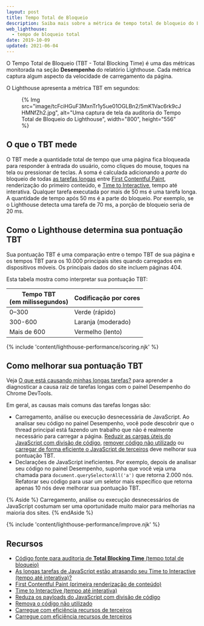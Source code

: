 ```yaml
---
layout: post
title: Tempo Total de Bloqueio
description: Saiba mais sobre a métrica de tempo total de bloqueio do Lighthouse e como medi-lo e otimizá-lo.
web_lighthouse:
  - tempo de bloqueio total
date: 2019-10-09
updated: 2021-06-04
---
```


O Tempo Total de Bloqueio (TBT - Total Blocking Time) é uma das métricas monitorada na seção **Desempenho** do relatório Lighthouse. Cada métrica captura algum aspecto da velocidade de carregamento da página.

O Lighthouse apresenta a métrica TBT em segundos:

<figure>{% Img src="image/tcFciHGuF3MxnTr1y5ue01OGLBn2/5mK1Vac6rk9cJHMNfZh2.jpg", alt="Uma captura de tela da auditoria do Tempo Total de Bloqueio do Lighthouse", width="800", height="556" %}</figure>

## O que o TBT mede

O TBT mede a quantidade total de tempo que uma página fica bloqueada para responder à entrada do usuário, como cliques do mouse, toques na tela ou pressionar de teclas. A soma é calculada adicionando a *parte* do bloqueio de todas [as tarefas longas](/long-tasks-devtools) entre [First Contentful Paint](/fcp/), renderização do primeiro conteúdo, e [Time to Interactive](/interactive/), tempo até interativa. Qualquer tarefa executada por mais de 50 ms é uma tarefa longa. A quantidade de tempo após 50 ms é a parte do bloqueio. Por exemplo, se o Lighthouse detecta uma tarefa de 70 ms, a porção de bloqueio seria de 20 ms.

## Como o Lighthouse determina sua pontuação TBT

Sua pontuação TBT é uma comparação entre o tempo TBT de sua página e os tempos TBT para os 10.000 principais sites quando carregados em dispositivos móveis. Os principais dados do site incluem páginas 404.

Esta tabela mostra como interpretar sua pontuação TBT:

<div class="table-wrapper scrollbar">
  <table>
    <thead>
      <tr>
        <th>Tempo TBT<br> (em milissegundos)</th>
        <th>Codificação por cores</th>
      </tr>
    </thead>
    <tbody>
      <tr>
        <td>0–300</td>
        <td>Verde (rápido)</td>
      </tr>
      <tr>
        <td>300-600</td>
        <td>Laranja (moderado)</td>
      </tr>
      <tr>
        <td>Mais de 600</td>
        <td>Vermelho (lento)</td>
      </tr>
    </tbody>
  </table>
</div>

{% include 'content/lighthouse-performance/scoring.njk' %}

## Como melhorar sua pontuação TBT

Veja [O que está causando minhas longas tarefas?](/long-tasks-devtools/#what-is-causing-my-long-tasks) para aprender a diagnosticar a causa raiz de tarefas longas com o painel Desempenho do Chrome DevTools.

Em geral, as causas mais comuns das tarefas longas são:

- Carregamento, análise ou execução desnecessária de JavaScript. Ao analisar seu código no painel Desempenho, você pode descobrir que o thread principal está fazendo um trabalho que não é realmente necessário para carregar a página. [Reduzir as cargas úteis do JavaScript com divisão de código](/reduce-javascript-payloads-with-code-splitting/), [remover código não utilizado](/remove-unused-code/) ou [carregar de forma eficiente o JavaScript de terceiros](/efficiently-load-third-party-javascript/) deve melhorar sua pontuação TBT.
- Declarações de JavaScript ineficientes. Por exemplo, depois de analisar seu código no painel Desempenho, suponha que você veja uma chamada para `document.querySelectorAll('a')` que retorna 2.000 nós. Refatorar seu código para usar um seletor mais específico que retorna apenas 10 nós deve melhorar sua pontuação TBT.

{% Aside %} Carregamento, análise ou execução desnecessários de JavaScript costumam ser uma oportunidade muito maior para melhorias na maioria dos sites. {% endAside %}

{% include 'content/lighthouse-performance/improve.njk' %}

## Recursos

- [Código fonte para auditoria de **Total Blocking Time** (tempo total de bloqueio)](https://github.com/GoogleChrome/lighthouse/blob/master/lighthouse-core/audits/metrics/total-blocking-time.js)
- [As longas tarefas de JavaScript estão atrasando seu Time to Interactive (tempo até interativa)?](/long-tasks-devtools)
- [First Contentful Paint (primeira renderização de conteúdo)](/fcp/)
- [Time to Interactive (tempo até interativa)](/interactive/)
- [Reduza os payloads do JavaScript com divisão de código](/reduce-javascript-payloads-with-code-splitting/)
- [Remova o código não utilizado](/remove-unused-code/)
- [Carregue com eficiência recursos de terceiros](/efficiently-load-third-party-javascript/)
- [Carregue com eficiência recursos de terceiros](/efficiently-load-third-party-javascript/)
